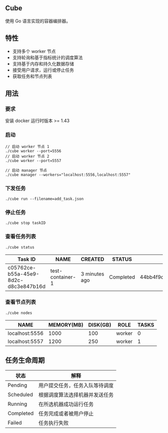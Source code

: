 ## Cube

使用 Go 语言实现的容器编排器。

## 特性
- 支持多个 worker 节点
- 支持轮询和基于指标统计的调度算法
- 支持基于内存和持久化数据存储
- 接受用户请求，运行或停止任务
- 获取任务和节点列表


## 用法
### 要求
安装 docker 运行时版本 >= 1.43

### 启动
```
// 启动 worker 节点 1
./cube worker --port=5556
// 启动 worker 节点 2
./cube worker --port=5557

// 启动 manager 节点
./cube manager --workers="localhost:5556,localhost:5557"
```

### 下发任务
```
./cube run --filename=add_task.json
```
### 停止任务
```
./cube stop taskID
```
### 查看任务列表
```
./cube status
```
| Task ID                              | NAME             | CREATED       | STATUS    | Container ID                                                     | Image |
|--------------------------------------|------------------|---------------|-----------|------------------------------------------------------------------|-------|
| c05762ce-b55a-45e9-8d2c-d8c3e847b16d | test-container-1 | 3 minutes ago | Completed | 44bb4f9d7e1db4519aff3837278cc30a1718aed485bdc0d8708201848ee1dd66 | nginx |

### 查看节点列表
```
./cube nodes 
```
| NAME           | MEMORY(MB) | DISK(GB) | ROLE   | TASKS |
|----------------|------------|----------|--------|-------|
| localhost:5556 | 1000       | 100      | worker | 0     |
| localhost:5557 | 1200       | 250      | worker | 1     |

## 任务生命周期
| 状态        | 解释              |
|-----------|-----------------|
| Pending   | 用户提交任务，任务入队等待调度 |
| Scheduled | 根据调度算法选择机器并发送任务 |
| Running   | 在所选机器成功运行任务     |
| Completed | 任务完成或者被用户停止     |
| Failed    | 任务执行失败          |

